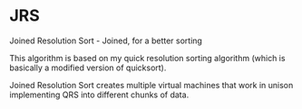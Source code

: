# JRS
Joined Resolution Sort - Joined, for a better sorting

This algorithm is based on my quick resolution sorting algorithm (which is basically a modified version of quicksort).

Joined Resolution Sort creates multiple virtual machines that work in unison implementing QRS into different chunks of data.